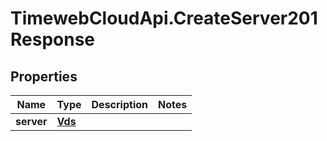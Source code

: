 # TimewebCloudApi.CreateServer201Response

## Properties

Name | Type | Description | Notes
------------ | ------------- | ------------- | -------------
**server** | [**Vds**](Vds.md) |  | 


